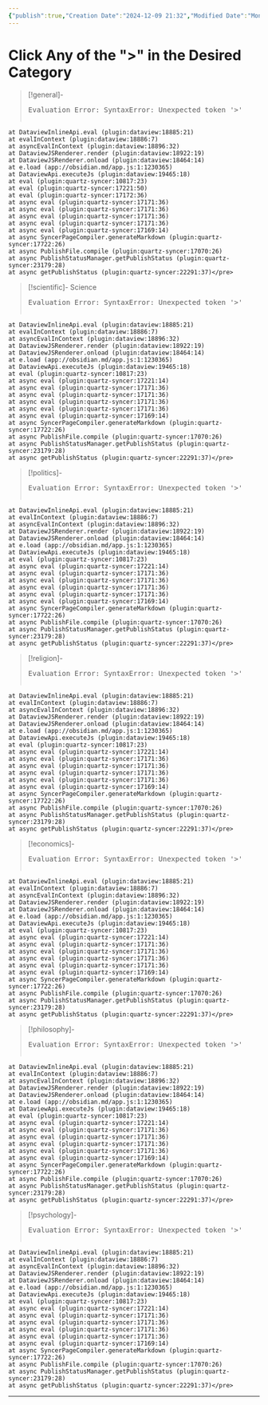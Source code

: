 ```yaml
---
{"publish":true,"Creation Date":"2024-12-09 21:32","Modified Date":"Monday 9th December 2024 21:32:44","cssclasses":["cards","cards-cols-5","table-max","cards-1-1"],"PassFrontmatter":true}
---
```


# Click Any of the ">" in the Desired Category


> [!general]-
> 
> <pre class="dataview dataview-error">Evaluation Error: SyntaxError: Unexpected token '&gt;'
    at DataviewInlineApi.eval (plugin:dataview:18885:21)
    at evalInContext (plugin:dataview:18886:7)
    at asyncEvalInContext (plugin:dataview:18896:32)
    at DataviewJSRenderer.render (plugin:dataview:18922:19)
    at DataviewJSRenderer.onload (plugin:dataview:18464:14)
    at e.load (app://obsidian.md/app.js:1:1230365)
    at DataviewApi.executeJs (plugin:dataview:19465:18)
    at eval (plugin:quartz-syncer:10817:23)
    at eval (plugin:quartz-syncer:17221:50)
    at eval (plugin:quartz-syncer:17172:36)
    at async eval (plugin:quartz-syncer:17171:36)
    at async eval (plugin:quartz-syncer:17171:36)
    at async eval (plugin:quartz-syncer:17171:36)
    at async eval (plugin:quartz-syncer:17171:36)
    at async eval (plugin:quartz-syncer:17169:14)
    at async SyncerPageCompiler.generateMarkdown (plugin:quartz-syncer:17722:26)
    at async PublishFile.compile (plugin:quartz-syncer:17070:26)
    at async PublishStatusManager.getPublishStatus (plugin:quartz-syncer:23179:28)
    at async getPublishStatus (plugin:quartz-syncer:22291:37)</pre>

> [!scientific]- Science
> 
> <pre class="dataview dataview-error">Evaluation Error: SyntaxError: Unexpected token '&gt;'
    at DataviewInlineApi.eval (plugin:dataview:18885:21)
    at evalInContext (plugin:dataview:18886:7)
    at asyncEvalInContext (plugin:dataview:18896:32)
    at DataviewJSRenderer.render (plugin:dataview:18922:19)
    at DataviewJSRenderer.onload (plugin:dataview:18464:14)
    at e.load (app://obsidian.md/app.js:1:1230365)
    at DataviewApi.executeJs (plugin:dataview:19465:18)
    at eval (plugin:quartz-syncer:10817:23)
    at async eval (plugin:quartz-syncer:17221:14)
    at async eval (plugin:quartz-syncer:17171:36)
    at async eval (plugin:quartz-syncer:17171:36)
    at async eval (plugin:quartz-syncer:17171:36)
    at async eval (plugin:quartz-syncer:17171:36)
    at async eval (plugin:quartz-syncer:17169:14)
    at async SyncerPageCompiler.generateMarkdown (plugin:quartz-syncer:17722:26)
    at async PublishFile.compile (plugin:quartz-syncer:17070:26)
    at async PublishStatusManager.getPublishStatus (plugin:quartz-syncer:23179:28)
    at async getPublishStatus (plugin:quartz-syncer:22291:37)</pre>

> [!politics]-
> 
> <pre class="dataview dataview-error">Evaluation Error: SyntaxError: Unexpected token '&gt;'
    at DataviewInlineApi.eval (plugin:dataview:18885:21)
    at evalInContext (plugin:dataview:18886:7)
    at asyncEvalInContext (plugin:dataview:18896:32)
    at DataviewJSRenderer.render (plugin:dataview:18922:19)
    at DataviewJSRenderer.onload (plugin:dataview:18464:14)
    at e.load (app://obsidian.md/app.js:1:1230365)
    at DataviewApi.executeJs (plugin:dataview:19465:18)
    at eval (plugin:quartz-syncer:10817:23)
    at async eval (plugin:quartz-syncer:17221:14)
    at async eval (plugin:quartz-syncer:17171:36)
    at async eval (plugin:quartz-syncer:17171:36)
    at async eval (plugin:quartz-syncer:17171:36)
    at async eval (plugin:quartz-syncer:17171:36)
    at async eval (plugin:quartz-syncer:17169:14)
    at async SyncerPageCompiler.generateMarkdown (plugin:quartz-syncer:17722:26)
    at async PublishFile.compile (plugin:quartz-syncer:17070:26)
    at async PublishStatusManager.getPublishStatus (plugin:quartz-syncer:23179:28)
    at async getPublishStatus (plugin:quartz-syncer:22291:37)</pre>

> [!religion]-
> 
> <pre class="dataview dataview-error">Evaluation Error: SyntaxError: Unexpected token '&gt;'
    at DataviewInlineApi.eval (plugin:dataview:18885:21)
    at evalInContext (plugin:dataview:18886:7)
    at asyncEvalInContext (plugin:dataview:18896:32)
    at DataviewJSRenderer.render (plugin:dataview:18922:19)
    at DataviewJSRenderer.onload (plugin:dataview:18464:14)
    at e.load (app://obsidian.md/app.js:1:1230365)
    at DataviewApi.executeJs (plugin:dataview:19465:18)
    at eval (plugin:quartz-syncer:10817:23)
    at async eval (plugin:quartz-syncer:17221:14)
    at async eval (plugin:quartz-syncer:17171:36)
    at async eval (plugin:quartz-syncer:17171:36)
    at async eval (plugin:quartz-syncer:17171:36)
    at async eval (plugin:quartz-syncer:17171:36)
    at async eval (plugin:quartz-syncer:17169:14)
    at async SyncerPageCompiler.generateMarkdown (plugin:quartz-syncer:17722:26)
    at async PublishFile.compile (plugin:quartz-syncer:17070:26)
    at async PublishStatusManager.getPublishStatus (plugin:quartz-syncer:23179:28)
    at async getPublishStatus (plugin:quartz-syncer:22291:37)</pre>

> [!economics]-
> 
> <pre class="dataview dataview-error">Evaluation Error: SyntaxError: Unexpected token '&gt;'
    at DataviewInlineApi.eval (plugin:dataview:18885:21)
    at evalInContext (plugin:dataview:18886:7)
    at asyncEvalInContext (plugin:dataview:18896:32)
    at DataviewJSRenderer.render (plugin:dataview:18922:19)
    at DataviewJSRenderer.onload (plugin:dataview:18464:14)
    at e.load (app://obsidian.md/app.js:1:1230365)
    at DataviewApi.executeJs (plugin:dataview:19465:18)
    at eval (plugin:quartz-syncer:10817:23)
    at async eval (plugin:quartz-syncer:17221:14)
    at async eval (plugin:quartz-syncer:17171:36)
    at async eval (plugin:quartz-syncer:17171:36)
    at async eval (plugin:quartz-syncer:17171:36)
    at async eval (plugin:quartz-syncer:17171:36)
    at async eval (plugin:quartz-syncer:17169:14)
    at async SyncerPageCompiler.generateMarkdown (plugin:quartz-syncer:17722:26)
    at async PublishFile.compile (plugin:quartz-syncer:17070:26)
    at async PublishStatusManager.getPublishStatus (plugin:quartz-syncer:23179:28)
    at async getPublishStatus (plugin:quartz-syncer:22291:37)</pre>

> [!philosophy]-
> 
> <pre class="dataview dataview-error">Evaluation Error: SyntaxError: Unexpected token '&gt;'
    at DataviewInlineApi.eval (plugin:dataview:18885:21)
    at evalInContext (plugin:dataview:18886:7)
    at asyncEvalInContext (plugin:dataview:18896:32)
    at DataviewJSRenderer.render (plugin:dataview:18922:19)
    at DataviewJSRenderer.onload (plugin:dataview:18464:14)
    at e.load (app://obsidian.md/app.js:1:1230365)
    at DataviewApi.executeJs (plugin:dataview:19465:18)
    at eval (plugin:quartz-syncer:10817:23)
    at async eval (plugin:quartz-syncer:17221:14)
    at async eval (plugin:quartz-syncer:17171:36)
    at async eval (plugin:quartz-syncer:17171:36)
    at async eval (plugin:quartz-syncer:17171:36)
    at async eval (plugin:quartz-syncer:17171:36)
    at async eval (plugin:quartz-syncer:17169:14)
    at async SyncerPageCompiler.generateMarkdown (plugin:quartz-syncer:17722:26)
    at async PublishFile.compile (plugin:quartz-syncer:17070:26)
    at async PublishStatusManager.getPublishStatus (plugin:quartz-syncer:23179:28)
    at async getPublishStatus (plugin:quartz-syncer:22291:37)</pre>

> [!psychology]-
> 
> <pre class="dataview dataview-error">Evaluation Error: SyntaxError: Unexpected token '&gt;'
    at DataviewInlineApi.eval (plugin:dataview:18885:21)
    at evalInContext (plugin:dataview:18886:7)
    at asyncEvalInContext (plugin:dataview:18896:32)
    at DataviewJSRenderer.render (plugin:dataview:18922:19)
    at DataviewJSRenderer.onload (plugin:dataview:18464:14)
    at e.load (app://obsidian.md/app.js:1:1230365)
    at DataviewApi.executeJs (plugin:dataview:19465:18)
    at eval (plugin:quartz-syncer:10817:23)
    at async eval (plugin:quartz-syncer:17221:14)
    at async eval (plugin:quartz-syncer:17171:36)
    at async eval (plugin:quartz-syncer:17171:36)
    at async eval (plugin:quartz-syncer:17171:36)
    at async eval (plugin:quartz-syncer:17171:36)
    at async eval (plugin:quartz-syncer:17169:14)
    at async SyncerPageCompiler.generateMarkdown (plugin:quartz-syncer:17722:26)
    at async PublishFile.compile (plugin:quartz-syncer:17070:26)
    at async PublishStatusManager.getPublishStatus (plugin:quartz-syncer:23179:28)
    at async getPublishStatus (plugin:quartz-syncer:22291:37)</pre>
---


